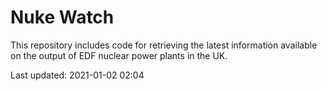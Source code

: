 # Nuke Watch

This repository includes code for retrieving the latest information available on the output of EDF nuclear power plants in the UK.

Last updated: 2021-01-02 02:04